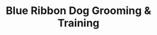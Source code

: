 ---
title: "Blue Ribbon Dog Grooming & Training"
url: /coraopolis/blue-ribbon-dog-grooming-und-training/
shop: Tiere
---
